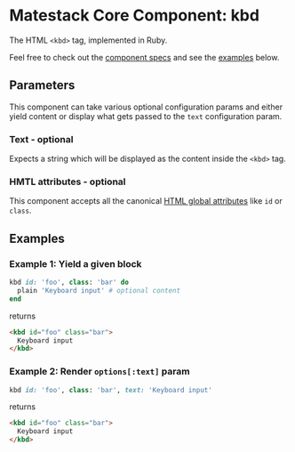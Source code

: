 # Matestack Core Component: kbd

The HTML `<kbd>` tag, implemented in Ruby.

Feel free to check out the [component specs](/spec/usage/components/kbd_spec.rb) and see the [examples](#examples) below.

## Parameters
This component can take various optional configuration params and either yield content or display what gets passed to the `text` configuration param.

### Text - optional
Expects a string which will be displayed as the content inside the `<kbd>` tag.

### HMTL attributes - optional
This component accepts all the canonical [HTML global attributes](https://www.w3schools.com/tags/ref_standardattributes.asp) like `id` or `class`.

## Examples

### Example 1: Yield a given block

```ruby
kbd id: 'foo', class: 'bar' do
  plain 'Keyboard input' # optional content
end
```

returns

```html
<kbd id="foo" class="bar">
  Keyboard input
</kbd>
```

### Example 2: Render `options[:text]` param

```ruby
kbd id: 'foo', class: 'bar', text: 'Keyboard input'
```

returns

```html
<kbd id="foo" class="bar">
  Keyboard input
</kbd>
```
